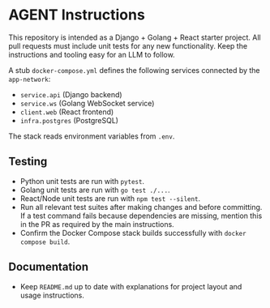 # AGENT Instructions

This repository is intended as a Django + Golang + React starter project. All pull requests must include unit tests for any new functionality. Keep the instructions and tooling easy for an LLM to follow.

A stub `docker-compose.yml` defines the following services connected by the `app-network`:
- `service.api` (Django backend)
- `service.ws` (Golang WebSocket service)
- `client.web` (React frontend)
- `infra.postgres` (PostgreSQL)

The stack reads environment variables from `.env`.

## Testing

- Python unit tests are run with `pytest`.
- Golang unit tests are run with `go test ./...`.
- React/Node unit tests are run with `npm test --silent`.
- Run all relevant test suites after making changes and before committing. If a test command fails because dependencies are missing, mention this in the PR as required by the main instructions.
- Confirm the Docker Compose stack builds successfully with `docker compose build`.

## Documentation

- Keep `README.md` up to date with explanations for project layout and usage instructions.
